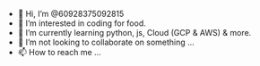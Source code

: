 - 👋 Hi, I’m @60928375092815
- 👀 I’m interested in coding for food.
- 🌱 I’m currently learning python, js, Cloud (GCP & AWS) & more.
- 💞️ I’m not looking to collaborate on something ...
- 📫 How to reach me ...

<!---
60928375092815/60928375092815 is a ✨ special ✨ repository because its `README.md` (this file) appears on your GitHub profile.
You can click the Preview link to take a look at your changes.
--->
